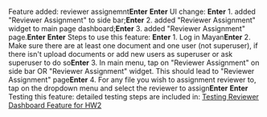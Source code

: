 Feature added: reviewer assignemnt**Enter**
**Enter**
UI change: **Enter**
    1. added "Reviewer Assignment" to side bar;**Enter**
    2. added "Reviewer Assignment" widget to main page dashboard;**Enter**
    3. added "Reviewer Assignment" page.**Enter**
**Enter**
Steps to use this feature: **Enter**
    1. Log in Mayan**Enter**
    2. Make sure there are at least one document and one user (not superuser), if there isn't upload documents or add new users as superuser or ask superuser to do so**Enter**
    3. In main menu, tap on "Reviewer Assignment" on side bar OR "Reviewer Assignment" widget. This should lead to "Reviewer Assignment" page**Enter**
    4. For any file you wish to assignment reviewer to, tap on the dropdown menu and select the reviewer to assign**Enter**
**Enter**
Testing this feature: detailed testing steps are included in: [Testing Reviewer Dashboard Feature for HW2](https://github.com/CMU-313/fall-2021-hw2-crabs-adjust-humidity/blob/master/docs/testing_reviewer_dashboard.txt)